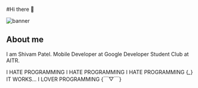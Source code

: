 #Hi there 👋

<!--
**TheShivamPatel/TheShivamPatel** is a ✨ _special_ ✨ repository because its `README.md` (this file) appears on your GitHub profile.

Here are some ideas to get you started:

- 🔭 I’m currently working on ...
- 🌱 I’m currently learning ...
- 👯 I’m looking to collaborate on ...
- 🤔 I’m looking for help with ...
- 💬 Ask me about ...
- 📫 How to reach me: ...
- 😄 Pronouns: ...
- ⚡ Fun fact: ...
-->
![banner](https://user-images.githubusercontent.com/110902638/230443184-83aff3ec-54e5-4629-b5e8-12f6ef8eac08.png)

## About me
I am Shivam Patel. Mobile Developer at Google Developer Student Club at AITR. 

I HATE PROGRAMMING
I HATE PROGRAMMING
I HATE PROGRAMMING
     {*_*}
   IT WORKS...
I LOVER PROGRAMMING
     {￣▽￣}
     
     


